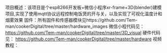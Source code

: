 项目概述：该项目是个esp8266开发板+微信小程序xr-frame+3D(blender)建模项目,实现了使用mqtt协议远程控制电饭煲的开与关，以及实现了可视化温度计和烟雾效果
固件：所有固件和传感器模块见https://github.com/Tem-man/cookerDigital/tree/master/hardware_images
微信小程代码见： https://github.com/Tem-man/cookerDigital/tree/master/3D_visual
硬件代码见： https://github.com/Tem-man/cookerDigital/tree/master/hardware
视频教程：
